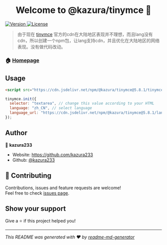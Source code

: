 <h1 align="center">Welcome to @kazura/tinymce 👋</h1>
<p>
  <a href="https://www.npmjs.com/package/@kazura/tinymce" target="_blank">
    <img alt="Version" src="https://img.shields.io/npm/v/@kazura/tinymce.svg">
  </a>
  <a href="https://github.com/kazura233/tinymce/blob/master/LICENSE" target="_blank">
    <img alt="License" src="https://img.shields.io/npm/l/@kazura/tinymce.svg?color=blue" />
  </a>
</p>

>  由于现在 [tinymce](https://github.com/tinymce/tinymce) 官方的cdn在大陆地区表现并不理想，而且lang没有cdn，所以创建一个npm包，让lang支持cdn，并且优化在大陆地区的网络表现。没有做代码改动。

### 🏠 [Homepage](https://github.com/kazura233/tinymce)

## Usage

```html
<script src="https://cdn.jsdelivr.net/npm/@kazura/tinymce@5.8.1/tinymce.min.js"></script>
```

```javascript
tinymce.init({
  selector: "textarea", // change this value according to your HTML
  language: "zh_CN", // select language
  language_url: "https://cdn.jsdelivr.net/npm/@kazura/tinymce@5.8.1/langs/zh_CN.js" // site absolute URL
});
```

## Author

👤 **kazura233**

- Website: https://github.com/kazura233
- Github: [@kazura233](https://github.com/kazura233)

## 🤝 Contributing

Contributions, issues and feature requests are welcome!<br />Feel free to check [issues page](https://github.com/kazura233/tinymce/issues).

## Show your support

Give a ⭐️ if this project helped you!

---

_This README was generated with ❤️ by [readme-md-generator](https://github.com/kefranabg/readme-md-generator)_
